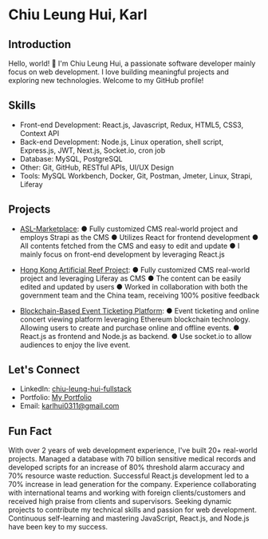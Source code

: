 # Chiu Leung Hui, Karl

## Introduction

Hello, world! 👋 I'm Chiu Leung Hui, a passionate software developer mainly focus on web development. I love building meaningful projects and exploring new technologies. Welcome to my GitHub profile!

## Skills

- Front-end Development: React.js, Javascript, Redux, HTML5, CSS3, Context API
- Back-end Development: Node.js, Linux operation, shell script, Express.js, JWT, Next.js, Socket.io, cron job
- Database: MySQL, PostgreSQL
- Other: Git, GitHub, RESTful APIs, UI/UX Design
- Tools: MySQL Workbench, Docker, Git, Postman, Jmeter, Linux, Strapi, Liferay

## Projects

- [ASL-Marketplace](marketplace.asl.com.hk):
● Fully customized CMS real-world project and employs Strapi as the CMS
● Utilizes React for frontend development
● All contents fetched from the CMS and easy to edit and update
● I mainly focus on front-end development by leveraging React.js

- [Hong Kong Artificial Reef Project](artificial-reef.net):
● Fully customized CMS real-world project and leveraging Liferay as CMS
● The content can be easily edited and updated by users
● Worked in collaboration with both the government team and the China team, receiving 100% positive feedback

- [Blockchain-Based Event Ticketing Platform](github.com/Karl-Hui/smartix-capstone):
● Event ticketing and online concert viewing platform leveraging Ethereum blockchain technology. Allowing users to create and purchase online and offline events.
● React.js as frontend and Node.js as backend.
● Use socket.io to allow audiences to enjoy the live event.

## Let's Connect

- LinkedIn: [chiu-leung-hui-fullstack]([link-to-your-linkedin](https://www.linkedin.com/in/chiu-leung-hui-fullstack/))
- Portfolio: [My Portfolio]([link-to-your-portfolio](https://main--chiu-personal-web.netlify.app/))
- Email: [karlhui0311@gmail.com](karlhui0311@gmail.com)

## Fun Fact

With over 2 years of web development experience, I've built 20+ real-world projects. Managed a database with 70 billion sensitive medical records and developed scripts for an increase of 80% threshold alarm accuracy and 70% resource waste reduction. Successful React.js development led to a 70% increase in lead generation for the company. Experience collaborating with international teams and working with foreign clients/customers and received high praise from clients and supervisors. Seeking dynamic projects to contribute my technical skills and passion for web development. Continuous self-learning and mastering JavaScript, React.js, and Node.js have been key to my success.
